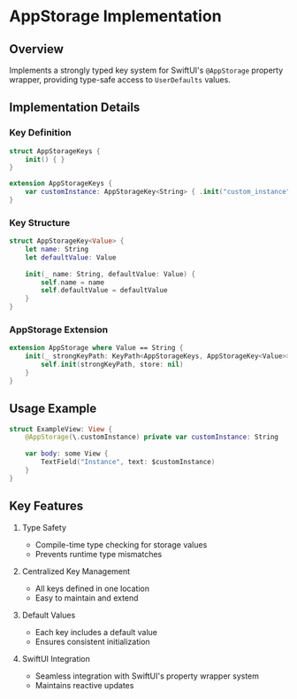 # AppStorage Implementation

## Overview
Implements a strongly typed key system for SwiftUI's `@AppStorage` property wrapper, providing type-safe access to `UserDefaults` values.

## Implementation Details

### Key Definition
```swift
struct AppStorageKeys {
    init() { }
}

extension AppStorageKeys {
    var customInstance: AppStorageKey<String> { .init("custom_instance", defaultValue: "") }
}
```

### Key Structure
```swift
struct AppStorageKey<Value> {
    let name: String
    let defaultValue: Value
    
    init(_ name: String, defaultValue: Value) {
        self.name = name
        self.defaultValue = defaultValue
    }
}
```

### AppStorage Extension
```swift
extension AppStorage where Value == String {
    init(_ strongKeyPath: KeyPath<AppStorageKeys, AppStorageKey<Value>>) {
        self.init(strongKeyPath, store: nil)
    }
}
```

## Usage Example
```swift
struct ExampleView: View {
    @AppStorage(\.customInstance) private var customInstance: String
    
    var body: some View {
        TextField("Instance", text: $customInstance)
    }
}
```

## Key Features
1. Type Safety
   - Compile-time type checking for storage values
   - Prevents runtime type mismatches

2. Centralized Key Management
   - All keys defined in one location
   - Easy to maintain and extend

3. Default Values
   - Each key includes a default value
   - Ensures consistent initialization

4. SwiftUI Integration
   - Seamless integration with SwiftUI's property wrapper system
   - Maintains reactive updates
